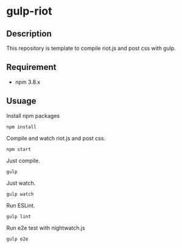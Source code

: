 # gulp-riot

## Description
This repository is template to compile riot.js and post css with gulp.


## Requirement

- npm 3.8.x


## Usuage

Install npm packages
```
npm install
```

Compile and watch riot.js and post css.
```
npm start
```

Just compile.
```
gulp
```

Just watch.
```
gulp watch
```

Run ESLint.
```
gulp lint
```

Run e2e test with nightwatch.js
```
gulp e2e
```